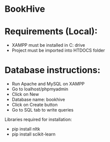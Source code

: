 # BookHive
# Requirements (Local):
- XAMPP must be installed in C: drive
- Project must be imported into HTDOCS folder

# Database instructions:
- Run Apache and MySQL on XAMPP
- Go to loalhost/phpmyadmin
- Click on New
- Database name: bookhive
- Click on Create button
- Go to SQL tab to write queries

Libraries  required for installation:
- pip install nltk
- pip install scikit-learn
